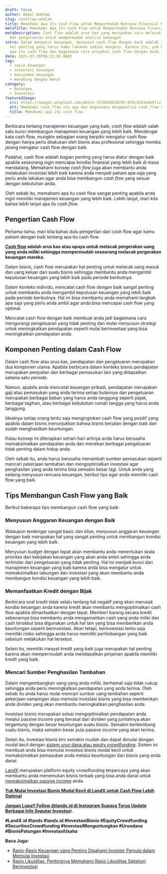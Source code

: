 ```yaml
---
draft: false
author: Abdul Wahhab
slug: cashflow-adalah
title: Memahami Apa Itu Cash Flow untuk Mempermudah Rencana Finansial Kamu
metaTitle: Memahami Apa Itu Cash Flow untuk Mempermudah Rencana Finansial Kamu
metaDescription: Cash flow adalah arus kas yang merupakan cara melacak pemasukan
  dan pengeluaran untuk mempermudah analisa keuangan
intro: Dalam mengatur keuangan, menyusun cash flow dengan baik adalah salah satu
  hal penting yang harus kamu lakukan sedini mungkin. Karena itu, yuk kita bahas
  apa itu cash flow dan bagaimana cara proyeksi cash flow dengan baik.
date: 2021-07-26T06:21:05.000Z
tag:
  - rasio keuangan
  - investasi keuangan
  - manajemen keuangan
  - menabung dengan benar
category:
  - Keuangan
  - Investasi
featuredImage:
  src: https://images.unsplash.com/photo-1518458028785-8fbcd101ebb9?ixlib=rb-1.2.1&ixid=MnwxMjA3fDB8MHxwaG90by1wYWdlfHx8fGVufDB8fHx8&auto=format&fit=crop&w=1470&q=80
  alt: Memahami cash flow itu apa dan bagaimana menganalisa cash flow dengan baik
  title: Memahami apa itu cash flow
---
```

Berbicara tentang manajemen keuangan yang baik, *cash flow* adalah salah satu kunci membangun manajemen keuangan yang lebih baik. Mendengar kata cash flow, mungkin sebagian orang berpikir mengatur cash flow dengan hanya perlu dilakukan oleh bisnis atau profesional sehingga mereka jarang mengatur cash flow dengan baik.

Padahal, cash flow adalah bagian penting yang harus diatur dengan baik apabila seseorang ingin mencapai kondisi finansial yang lebih baik di masa mendatang. Memahami konsep *cash flow* juga akan membantu anda melakukan investasi lebih baik karena anda menjadi paham apa saja yang perlu anda lakukan agar anda bisa membangun *cash flow* yang sesuai dengan kebutuhan anda.

Oleh sebab itu, memahami apa itu cash flow sangat penting apabila anda ingin memiliki manajemen keuangan yang lebih baik. Lebih lanjut, mari kita bahas lebih lanjut apa itu *cash flow.*

## Pengertian Cash Flow

Pertama-tama, mari kita bahas dulu pengertian dari cash flow agar kamu paham dengan baik tentang apa itu cash flow. 

**[Cash flow](https://landx.id/)  adalah arus kas atau upaya untuk melacak pergerakan uang yang anda miliki sehingga mempermudah seseorang melacak pergerakan keuangan mereka.**

Dalam bisnis, cash flow merupakan hal penting untuk melacak uang masuk dan uang keluar dari suatu bisnis sehingga membantu anda mengambil keputusan keuangan yang lebih baik pada periode berikutnya.

Dalam konteks individu, mencatat cash flow dengan baik sangat penting untuk membantu anda mengambil keputusan keuangan yang lebih baik pada periode berikutnya. Hal ini bisa membantu anda memahami langkah apa saja yang perlu anda ambil agar anda bisa mencapai cash flow yang optimal.

Mencatat cash flow dengan baik membuat anda jadi bagaimana cara mengurangi pengeluaran yang tidak penting dan mulai menyusun strategi untuk meningkatkan pendapatan seperti mulai berinvestasi yang bisa meningkatkan pendapatan anda.

## Komponen Penting dalam Cash Flow

Dalam cash flow atau arus kas, pendapatan dan pengeluaran merupakan dua komponen utama. Apabila berbicara dalam konteks bisnis pendapatan merupakan penjualan dan berbagai pemasukan lain yang didapatkan selama satu periode.

Namun, apabila anda mencatat keuangan pribadi, pendapatan merupakan gaji atau pemasukan yang anda terima setiap bulannya dan pengeluaran merupakan berbagai beban yang harus anda tanggung seperti pajak, berbagai tagihan, atau berbagai kebutuhan rumah tangga yang harus anda tanggung.

Idealnya setiap orang tentu saja menginginkan cash flow yang positif yang apabila dalam bisnis menunjukkan bahwa bisnis berjalan dengan baik dan sudah menghasilkan keuntungan.

Kalau konsep ini diterapkan sehari-hari artinya anda harus berusaha memaksimalkan pendapatan anda dan menekan berbagai pengeluaran tidak penting dalam hidup anda.

Oleh sebab itu, anda harus berusaha menambah sumber pemasukan seperti mencari pekerjaan tambahan dan mengoptimalkan investasi agar penghasilan yang anda terima bisa semakin besar lagi. Untuk anda yang sedang menyusun rencana keuangan, berikut tips agar anda memiliki cash flow yang baik.

## Tips Membangun Cash Flow yang Baik

Berikut beberapa tips membangun cash flow yang baik:

### Menyusun Anggaran Keuangan dengan Baik

Walaupun terdengar sangat basic dan klise, menyusun anggaran keuangan dengan baik merupakan hal yang sangat penting untuk membangun kondisi keuangan yang lebih baik.

Menyusun budget dengan tepat akan membantu anda menentukan skala prioritas dari kebijakan keuangan yang akan anda ambil sehingga anda terhindar dari pengeluaran yang tidak penting. Hal ini menjadi kunci dari manajemen keuangan yang baik karena anda bisa mengatur untuk memaksimalkan tabungan dan investasi yang akan membantu anda membangun kondisi keuangan yang lebih baik.

### Memanfaatkan Kredit dengan Bijak

Berbicara soal kredit tidak selalu tentang hal negatif yang akan merusak kondisi keuangan anda karena kredit akan membantu mengoptimalkan cash flow apabila dimanfaatkan dengan tepat. Memberi barang secara kredit sebenarnya bisa membantu anda mengamankan cash yang anda miliki dan cash tersebut bisa digunakan untuk hal lain yang bisa memberikan anda keuntungan seperti berinvestasi. Akan tetapi, berinvestasi tentu saja memiliki risiko sehingga anda harus memiliki pertimbangan yang baik sebelum melakukan hal tersebut.

Selain itu, memiliki riwayat kredit yang baik juga merupakan hal penting karena akan mempermudah anda mendapatkan pinjaman apabila memiliki kredit yang baik.

### Mencari Sumber Penghasilan Tambahan

Dalam mengembangkan uang yang anda miliki, berhemat saja tidak cukup sehingga anda perlu meningkatkan pendapatan yang anda terima. Oleh sebab itu anda harus mulai mencari sumber uang tambahan seperti pekerjaan sampingan atau memulai investasi bisnis yang bisa memberikan anda dividen yang akan membantu meningkatkan penghasilan anda.

Investasi bisnis merupakan solusi mengoptimalkan pendapatan anda melalui passive income yang berasal dari dividen yang jumlahnya akan tergantung dengan besar keuntungan suatu bisnis. Semakin berkembang suatu bisnis, maka semakin besar pula passive income yang akan terima.

Selain itu, investasi bisnis kini semakin mudah dan dapat dimulai dengan modal kecil dengan [sistem urun dana atau equity crowdfunding](https://landx.id/). Sistem ini membuat anda bisa memulai investasi bisnis modal kecil untuk memaksimalkan pemasukan anda melalui keuntungan dari bisnis yang anda danai.

[LandX](https://landx.id/) merupakan platform equity crowdfunding terpercaya yang akan membantu anda menemukan bisnis terbaik yang bisa anda danai untuk [memaksimalkan passive income](https://landx.id/) anda.

**[Yuk Mulai Investasi Bisnis Modal Kecil di LandX untuk Cash Flow Lebih Optimal](https://landx.id/project/index.html)**

**[Jangan Lupa!! Follow @landx.id di Instagram Supaya Terus Update Berbagai Info Seputar Investas](https://instagram.com/landx.id?utm_medium=copy_link)i.**

**\#LandX.id    #landx         #landx.id    #InvestasiBisnis    #EquityCrowdfunding  #SecuritiesCrowdfunding  #InvestasiMenguntungkan    #Urundana    #BisnisPatungan    #InvestasiUsaha**

**Baca Juga:**

* [Rasio-Rasio Keuangan yang Penting Dipahami Investor Pemula dalam Memulai Investasi](https://landx.id/blog/rasio-rasio-keuangan-yang-penting-dalam-investasi/)
* [Rasio Likuiditas: Pentingnya Memahami Rasio Likuiditas Sebelum Berinvestasi](https://landx.id/blog/rasio-likuiditas-adalah/)